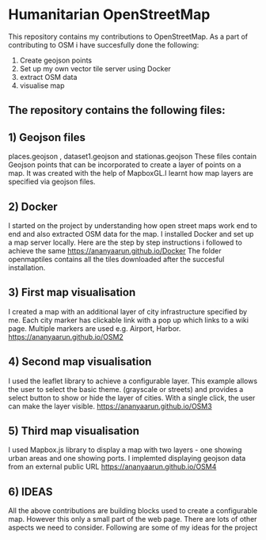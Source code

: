# Humanitarian OpenStreetMap

This repository contains my contributions to OpenStreetMap.
As a part of contributing to OSM i have succesfully done the following:
1) Create geojson points 
2) Set up my own vector tile server using Docker
3) extract OSM data
4) visualise map 

## The repository contains the following files:

## 1) Geojson files
   places.geojson , dataset1.geojson and stationas.geojson
   These files contain Geojson points that can be incorporated to create a layer of points on a map.
   It was created with the help of MapboxGL.I learnt how map layers are specified via geojson files.
   
## 2) Docker 
   I started on the project by understanding how open street maps work end to end and also extracted OSM data for the map.
   I installed Docker and set up a map server locally.
   Here are the step by step instructions i followed to achieve the same
   https://ananyaarun.github.io/Docker
   The folder openmaptiles contains all the tiles downloaded after the succesful installation.
   
## 3) First map visualisation
   I created a map with an additional layer of city infrastructure specified by me. Each city marker has clickable link with a pop
   up which links to a wiki page. Multiple markers are used e.g. Airport, Harbor.
   https://ananyaarun.github.io/OSM2
   
## 4) Second map visualisation
   I used the leaflet library to achieve a configurable layer. This example allows the user to select the basic theme.
   (grayscale or streets) and provides a select button to show or hide the layer of cities. With a single click, the user can make 
   the layer visible.
   https://ananyaarun.github.io/OSM3
   
## 5) Third map visualisation
   I used Mapbox.js library to display a map with two layers - one showing urban areas and one showing ports. I implemted
   displaying geojson data from an external public URL
   https://ananyaarun.github.io/OSM4

## 6) IDEAS
   All the above contributions are building blocks used to create a configurable map. However this only a small part of the web
   page. There are lots of other aspects we need to consider. Following are some of my ideas for the project

